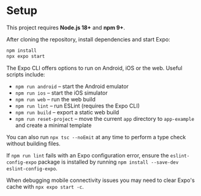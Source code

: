 # Setup

This project requires **Node.js 18+** and **npm 9+**.

After cloning the repository, install dependencies and start Expo:

```bash
npm install
npx expo start
```

The Expo CLI offers options to run on Android, iOS or the web. Useful scripts include:

- `npm run android` – start the Android emulator
- `npm run ios` – start the iOS simulator
- `npm run web` – run the web build
- `npm run lint` – run ESLint (requires the Expo CLI)
- `npm run build` – export a static web build
- `npm run reset-project` – move the current `app` directory to `app-example` and create a minimal template

You can also run `npx tsc --noEmit` at any time to perform a type check without building files.

If `npm run lint` fails with an Expo configuration error, ensure the `eslint-config-expo` package is installed by running `npm install --save-dev eslint-config-expo`.

When debugging mobile connectivity issues you may need to clear Expo's cache with `npx expo start -c`.

